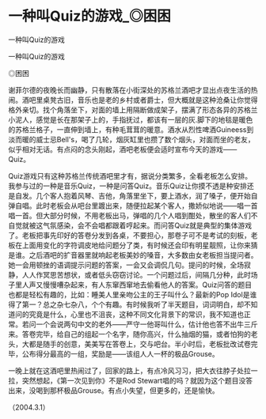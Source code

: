 # 一种叫Quiz的游戏_◎困困

一种叫Quiz的游戏

一种叫Quiz的游戏

◎困困

谢菲尔德的夜晚长而幽静，只有散落在小街深处的苏格兰酒吧才显出点夜生活的热闹。酒吧里桌凳古旧，音乐也是老的乡村或者爵士，但大概就是这种沧桑让你觉得格外亲切。找个角落坐下，对面的墙上用隔断做成架子，摆满了形态各异的苏格兰小泥人，感觉是长在那架子上的，手指抚过，都该有一层的灰.脚下的地毯是暖色的苏格兰格子，一直伸到墙上，有种毛茸茸的暖意。酒水从烈性啤酒Guineess到淡而暖的威士忌Bell's，喝了几轮，烟灰缸里也攒了数个烟头，对面而坐的老友，似乎相对无话。有点闷的念头刚起，酒吧老板便会适时宣布今天的游戏——Quiz。

Quiz游戏只有这种苏格兰传统酒吧里才有，据说分类繁多，全看老板怎么安排。我参与过的一种是音乐Quiz，一种是问答Quiz。音乐Quiz让你摸不透是种安排还是自发。几个客人抱着风琴、吉他，角落里坐下，要上酒水，润了嗓子，便开始自弹自唱。此时老板会从吧台里踱出来，随便拉起某个客人，撒娇似地说——唱一首唱一首。但大部分时候，不用老板出马，弹唱的几个人唱到酣处，散坐的客人们不自觉就被这气氛感染，会不会唱都跟着哼起来。而问答Quiz就是典型的集体游戏了。老板把事先印好的答卷分发到各桌，不要担心，那卷子可不是考试的刻板，老板在上面用变化的字符调皮地给问题分了类，有时候还会印有明星靓照，让你来猜是谁。之后酒吧的扩音器里就响起老板美妙的嗓音，大多数由女老板担当提问者。她一会用顿挫的语调提示问题的答案，一会又会调侃几句。提问的时候，全场寂静，人人作冥思苦想状，或者低头窃窃讨论。一个问题过后，间隔几分种，此时场子里人声又慢慢嘈杂起来，有人东窜西窜地去偷看他人的答案。Quiz问答的题目也都是轻松有趣的，比如：睡美人里亲吻公主的王子叫什么？最新的Pop Idol是谁得了第一？总之杂七杂八，个个有趣。有时候我听了半天题目，词词明白，却不知道问的究竟是什么，心里也不沮丧，这种不同文化背景下的常识，我不知道也正常。若问一个会说两句中文的老外——严守一他哥叫什么，估计他也答不出牛三斤来。答卷完毕，给自己的组起一个名字，随你高兴，什么抽烟的猫，或者怕狗的老头，大都是随手的创意，美美写在答卷上，交与吧台。半小时后，老板批改试卷完毕，公布得分最高的一组，奖励是——该组人人一杯的极品Grouse。

一晚上就在这酒吧里热闹过了，回家的路上，有点冷风习习，把大衣往脖子处拉一拉，突然想起，《第一次见到你》不是Rod Stewart唱的吗？就因为这个题目没答出来，没喝到那杯极品Grouse。有点小失望，但更多的，还是愉快。

（2004.3.1）